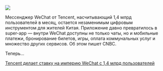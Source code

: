<!--2025-05-15 13:55:46-->
<div class="yb">
  <div class="rss habr"><img src="https://habrastorage.org/getpro/habr/upload_files/59a/44c/aa0/59a44caa0f867c1137b25ac41c834693.jpg" /><p>Мессенджер WeChat от Tencent, насчитывающий 1,4 млрд пользователей в месяц, остается незаменимым цифровым инструментом для жителей Китая. Приложение давно превратилось в super-app — внутри WeChat доступны не только чаты, но и мобильные платежи, бронирование билетов, игры, оплата коммунальных услуг и множество других сервисов. Об этом пишет CNBC.</p><p>Теперь... <p class="titl"><a href="https://habr.com/ru/companies/finam_broker/news/909748/?utm_source=habrahabr&utm_medium=rss&utm_campaign=909748">Tencent делает ставку на империю WeChat с 1,4 млрд пользователей</a></p></div>
</div>
